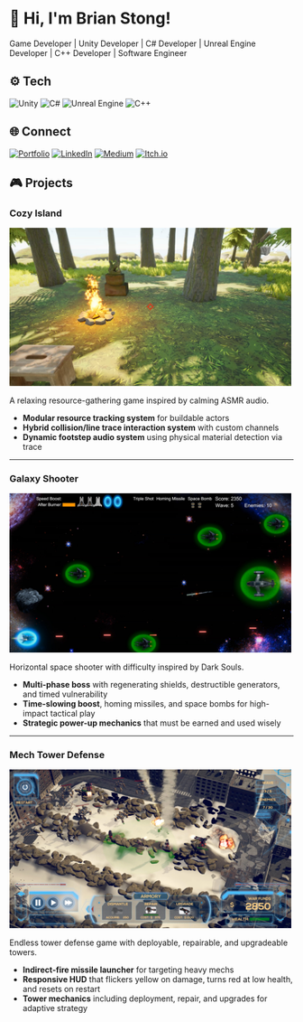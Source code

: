# 👋 Hi, I'm **Brian Stong**!
Game Developer | Unity Developer | C# Developer | Unreal Engine Developer | C++ Developer | Software Engineer

## ⚙️ Tech
![Unity](https://img.shields.io/badge/Unity-000000?style=for-the-badge&logo=unity&logoColor=white)
![C#](https://img.shields.io/badge/C%23-000000?style=for-the-badge&logo=c-sharp&logoColor=white)
![Unreal Engine](https://img.shields.io/badge/Unreal%20Engine-000?style=for-the-badge&logo=unrealengine&logoColor=white)
![C++](https://img.shields.io/badge/C%2B%2B-000000?style=for-the-badge&logoColor=white)

## 🌐 Connect
[![Portfolio](https://img.shields.io/badge/Portfolio-121212?style=for-the-badge&logo=google-chrome&logoColor=white)](https://briankenjistong.com/)
[![LinkedIn](https://img.shields.io/badge/LinkedIn-0A66C2?style=for-the-badge&logo=linkedin&logoColor=white)](https://www.linkedin.com/in/brian-stong-b36218133/)
[![Medium](https://img.shields.io/badge/Medium-000000?style=for-the-badge&logo=medium&logoColor=white)](https://medium.com/@stonger44)
[![Itch.io](https://img.shields.io/badge/Itch.io-FA5C5C?style=for-the-badge&logo=itchdotio&logoColor=white)](https://stonger44.itch.io/)

## 🎮 Projects
### Cozy Island
<img src="assets/images/CozyIsland_Screenshot.jpg" alt="Cozy Island Screenshot" width="500"/>

A relaxing resource-gathering game inspired by calming ASMR audio.

- **Modular resource tracking system** for buildable actors  
- **Hybrid collision/line trace interaction system** with custom channels  
- **Dynamic footstep audio system** using physical material detection via trace  

---

### Galaxy Shooter
<img src="assets/images/GalaxyShooter_Screenshot.jpg" alt="Galaxy Shooter Screenshot" width="500"/>

Horizontal space shooter with difficulty inspired by Dark Souls.

- **Multi-phase boss** with regenerating shields, destructible generators, and timed vulnerability  
- **Time-slowing boost**, homing missiles, and space bombs for high-impact tactical play  
- **Strategic power-up mechanics** that must be earned and used wisely  

---

### Mech Tower Defense
<img src="assets/images/MechTowerDefense_Screenshot.jpg" alt="Mech Tower Defense Screenshot" width="500"/>

Endless tower defense game with deployable, repairable, and upgradeable towers.

- **Indirect-fire missile launcher** for targeting heavy mechs  
- **Responsive HUD** that flickers yellow on damage, turns red at low health, and resets on restart  
- **Tower mechanics** including deployment, repair, and upgrades for adaptive strategy  
